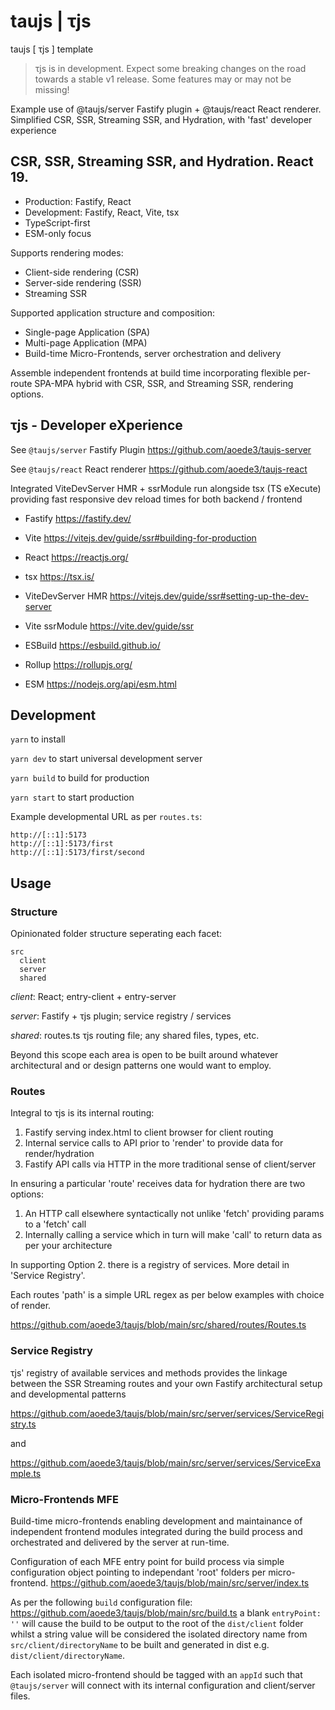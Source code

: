 # taujs | τjs

taujs [ τjs ] template

> τjs is in development. Expect some breaking changes on the road towards a stable v1 release. Some features may or may not be missing!

Example use of @taujs/server Fastify plugin + @taujs/react React renderer. Simplified CSR, SSR, Streaming SSR, and Hydration, with 'fast' developer experience

## CSR, SSR, Streaming SSR, and Hydration. React 19.

- Production: Fastify, React
- Development: Fastify, React, Vite, tsx
- TypeScript-first
- ESM-only focus

Supports rendering modes:

- Client-side rendering (CSR)
- Server-side rendering (SSR)
- Streaming SSR

Supported application structure and composition:

- Single-page Application (SPA)
- Multi-page Application (MPA)
- Build-time Micro-Frontends, server orchestration and delivery

Assemble independent frontends at build time incorporating flexible per-route SPA-MPA hybrid with CSR, SSR, and Streaming SSR, rendering options.

## τjs - Developer eXperience

See `@taujs/server` Fastify Plugin https://github.com/aoede3/taujs-server

See `@taujs/react` React renderer https://github.com/aoede3/taujs-react

Integrated ViteDevServer HMR + ssrModule run alongside tsx (TS eXecute) providing fast responsive dev reload times for both backend / frontend

- Fastify https://fastify.dev/
- Vite https://vitejs.dev/guide/ssr#building-for-production
- React https://reactjs.org/

- tsx https://tsx.is/

- ViteDevServer HMR https://vitejs.dev/guide/ssr#setting-up-the-dev-server
- Vite ssrModule https://vite.dev/guide/ssr
- ESBuild https://esbuild.github.io/
- Rollup https://rollupjs.org/
- ESM https://nodejs.org/api/esm.html

## Development

`yarn` to install

`yarn dev` to start universal development server

`yarn build` to build for production

`yarn start` to start production

Example developmental URL as per `routes.ts`:

```
http://[::1]:5173
http://[::1]:5173/first
http://[::1]:5173/first/second
```

## Usage

### Structure

Opinionated folder structure seperating each facet:

```
src
  client
  server
  shared
```

_client_: React; entry-client + entry-server

_server_: Fastify + τjs plugin; service registry / services

_shared_: routes.ts τjs routing file; any shared files, types, etc.

Beyond this scope each area is open to be built around whatever architectural and or design patterns one would want to employ.

### Routes

Integral to τjs is its internal routing:

1. Fastify serving index.html to client browser for client routing
2. Internal service calls to API prior to 'render' to provide data for render/hydration
3. Fastify API calls via HTTP in the more traditional sense of client/server

In ensuring a particular 'route' receives data for hydration there are two options:

1. An HTTP call elsewhere syntactically not unlike 'fetch' providing params to a 'fetch' call
2. Internally calling a service which in turn will make 'call' to return data as per your architecture

In supporting Option 2. there is a registry of services. More detail in 'Service Registry'.

Each routes 'path' is a simple URL regex as per below examples with choice of render.

https://github.com/aoede3/taujs/blob/main/src/shared/routes/Routes.ts

### Service Registry

τjs' registry of available services and methods provides the linkage between the SSR Streaming routes and your own Fastify architectural setup and developmental patterns

https://github.com/aoede3/taujs/blob/main/src/server/services/ServiceRegistry.ts

and

https://github.com/aoede3/taujs/blob/main/src/server/services/ServiceExample.ts

### Micro-Frontends MFE

Build-time micro-frontends enabling development and maintainance of independent frontend modules integrated during the build process and orchestrated and delivered by the server at run-time.

Configuration of each MFE entry point for build process via simple configuration object pointing to independant 'root' folders per micro-frontend.
https://github.com/aoede3/taujs/blob/main/src/server/index.ts

As per the following `build` configuration file: https://github.com/aoede3/taujs/blob/main/src/build.ts a blank `entryPoint: ''` will cause the build to be output to the root of the `dist/client` folder
whilst a string value will be considered the isolated directory name from `src/client/directoryName` to be built and generated in dist e.g. `dist/client/directoryName`.

Each isolated micro-frontend should be tagged with an `appId` such that `@taujs/server` will connect with its internal configuration and client/server files.
